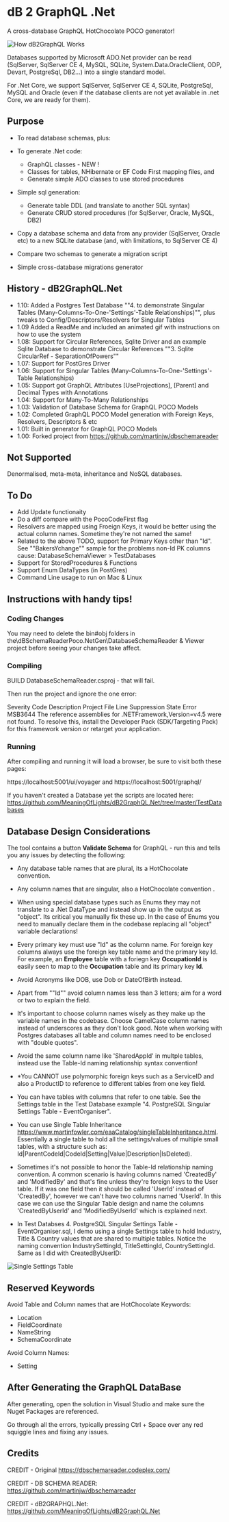 ﻿
# dB 2 GraphQL .Net

A cross-database GraphQL HotChocolate POCO generator!  

![How dB2GraphQL Works](/Media/HowToDb2Graph.gif "dB 2 GraphQL .Net Generator")  

Databases supported by Microsoft ADO.Net provider can be read  (SqlServer, SqlServer CE 4, MySQL, SQLite, System.Data.OracleClient, ODP, Devart, PostgreSql, DB2...) into a single standard model. 

For .Net Core, we support SqlServer, SqlServer CE 4, SQLite, PostgreSql, MySQL and Oracle (even if the database clients are not yet available in .net Core, we are ready for them).


## Purpose

* To read database schemas, plus:  
  
* To generate .Net code:  
  * GraphQL classes - NEW !  
  * Classes for tables, NHibernate or EF Code First mapping files, and  
  * Generate simple ADO classes to use stored procedures  
* Simple sql generation:  
  * Generate table DDL (and translate to another SQL syntax)  
  * Generate CRUD stored procedures (for SqlServer, Oracle, MySQL, DB2)  
* Copy a database schema and data from any provider (SqlServer, Oracle etc) to a new SQLite database (and, with limitations, to SqlServer CE 4)  
* Compare two schemas to generate a migration script  
* Simple cross-database migrations generator  


## History - dB2GraphQL.Net

* 1.10:	Added a Postgres Test Database ""4. to demonstrate Singular Tables (Many-Columns-To-One-'Settings'-Table Relationships)"", plus tweaks to Config/Descriptors/Resolvers for Singular Tables
* 1.09	Added a ReadMe and included an animated gif with instructions on how to use the system  
* 1.08:	Support for Circular References, Sqlite Driver and an example Sqlite Database to demonstrate Circular References ""3. Sqlite CircularRef - SeparationOfPowers""
* 1.07:	Support for PostGres Driver   
* 1.06:	Support for Singular Tables (Many-Columns-To-One-'Settings'-Table Relationships)  
* 1.05:	Support got GraphQL Attributes [UseProjections], [Parent] and Decimal Types with Annotations  
* 1.04:	Support for Many-To-Many Relationships  
* 1.03:	Validation of Database Schema for GraphQL POCO Models  
* 1.02:	Completed GraphQL POCO Model generation with Foreign Keys, Resolvers, Descriptors & etc  
* 1.01:	Built in generator for GraphQL POCO Models	  
* 1.00:	Forked project from https://github.com/martinjw/dbschemareader

## Not Supported

Denormalised, meta-meta, inheritance and NoSQL databases.

## To Do

* Add Update functionaity
* Do a diff compare with the PocoCodeFirst flag
* Resolvers are mapped using Froeign Keys, it would be better using the actual column names. Sometime they're not named the same!
* Related to the above TODO, support for Primary Keys other than "Id". See ""BakersYchange"" sample for the problems non-Id PK columns cause: DatabaseSchemaViewer > TestDatabases
* Support for StoredProcedures & Functions
* Support Enum DataTypes (in PostGres)
* Command Line usage to run on Mac & Linux 

## Instructions with handy tips!

### Coding Changes
You may need to delete the bin#obj folders in the\dBSchemaReaderPoco.NetGen\DatabaseSchemaReader & Viewer project before seeing your changes take affect.


### Compiling

BUILD DatabaseSchemaReader.csproj - that will fail.

Then run the project and ignore the one error:

Severity	Code	Description	Project	File	Line	Suppression State
Error	MSB3644	The reference assemblies for .NETFramework,Version=v4.5 were not found. To resolve this, install the Developer Pack
(SDK/Targeting Pack) for this framework version or retarget your application.


### Running

After compiling and running it will load a browser, be sure to visit both these pages:

https://localhost:5001/ui/voyager and https://localhost:5001/graphql/

If you haven't created a Database yet the scripts are located here:
https://github.com/MeaningOfLights/dB2GraphQL.Net/tree/master/TestDatabases



## Database Design Considerations

The tool contains a button **Validate Schema** for GraphQL - run this and tells you any issues by detecting the following:

- Any database table names that are plural, its a HotChocolate convention. 

- Any column names that are singular, also a HotChocolate convention  . 

- When using special database types such as Enums they may not translate to a .Net DataType and instead show up in the output as "object".
Its critical you manually fix these up. In the case of Enums you need to manually declare them in the codebase replacing all "object" variable declarations!

- Every primary key must use "Id" as the column name. For foreign key columns always use the foreign key table name and the primary key Id. For example, an **Employee** table with a foriegn key **OccupationId** is easily seen to map to the **Occupation** table and its primary key **Id**.

- Avoid Acronyms like DOB, use Dob or DateOfBirth instead.

- Apart from ""Id"" avoid column names less than 3 letters; aim for a word or two to explain the field.

- It's important to choose column names wisely as they make up the variable names in the codebase. Choose  CamelCase column names instead of underscores as they don't look good. Note when working with Postgres databases all table and column names need to be enclosed with "double quotes".

- Avoid the same column name like 'SharedAppId' in multple tables, instead use the Table-Id naming relationship syntax convention! 

- *You CANNOT use polymorphic foreign keys such as a ServiceID and also a ProductID to reference to different tables from one key field.

- You can have tables with columns that refer to one table. See the Settings table in the Test Database example "4. PostgreSQL Singular Settings Table - EventOrganiser".

- You can use Single Table Inheritance https://www.martinfowler.com/eaaCatalog/singleTableInheritance.html. Essentially a single table to hold all the 
settings/values of multiple small tables, with a structure such as: Id|ParentCodeId|CodeId|Setting|Value|Description|IsDeleted). 

- Sometimes it's not possible to honor the Table-Id relationship naming convention. A common scenario is having columns named 'CreatedBy' and 'ModifiedBy' 
and that's fine unless they're foreign keys to the User table. If it was one field then it should be called 'UserId' instead of 'CreatedBy', however we can't have
two columns named 'UserId'. In this case we can use the Singular Table design and name the columns 'CreatedByUserId' and 'ModifiedByUserId' which is explained next. 

- In Test Databses 4. PostgreSQL Singular Settings Table - EventOrganiser.sql, I demo using a single Settings table to hold Industry, Title & Country values
that are shared to multiple tables. Notice the naming convention IndustrySettingId, TitleSettingId, CountrySettingId. Same as I did with CreatedByUserID:

![Single Settings Table](/TestDatabases/4.%20PostgreSQL%20Singular%20Settings%20Table%20-%20EventOrganiser.png "Many-Columns-To-One")  


## Reserved Keywords

Avoid Table and Column names that are HotChocolate Keywords:

- Location
- FieldCoordinate
- NameString
- SchemaCoordinate

Avoid Column Names:

- Setting



## After Generating the GraphQL DataBase

After generating, open the solution in Visual Studio and make sure the Nuget Packages are referenced.

Go through all the errors, typically pressing Ctrl + Space over any red squiggle lines and fixing any issues.


## Credits

CREDIT - Original https://dbschemareader.codeplex.com/

CREDIT - DB SCHEMA READER:
https://github.com/martinjw/dbschemareader

CREDIT - dB2GRAPHQL.Net:
https://github.com/MeaningOfLights/dB2GraphQL.Net
